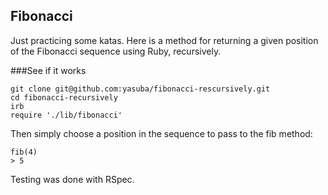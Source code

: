 ## Fibonacci

Just practicing some katas. Here is a method for returning a given position of the Fibonacci sequence using Ruby, recursively.

###See if it works

    git clone git@github.com:yasuba/fibonacci-rescursively.git
    cd fibonacci-recursively
    irb
    require './lib/fibonacci'

Then simply choose a position in the sequence to pass to the fib method:

    fib(4)
    > 5

Testing was done with RSpec.
